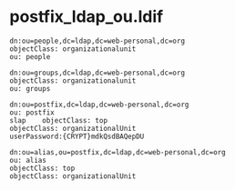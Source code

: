 # postfix_ldap_ou.ldif

    dn:ou=people,dc=ldap,dc=web-personal,dc=org
    objectClass: organizationalunit
    ou: people
    
    dn:ou=groups,dc=ldap,dc=web-personal,dc=org
    objectClass: organizationalunit
    ou: groups
    
    dn:ou=postfix,dc=ldap,dc=web-personal,dc=org
    ou: postfix
    slap    objectClass: top
    objectClass: organizationalUnit
    userPassword:{CRYPT}mdkQsdBAQepDU
    
    dn:ou=alias,ou=postfix,dc=ldap,dc=web-personal,dc=org
    ou: alias
    objectClass: top
    objectClass: organizationalUnit
